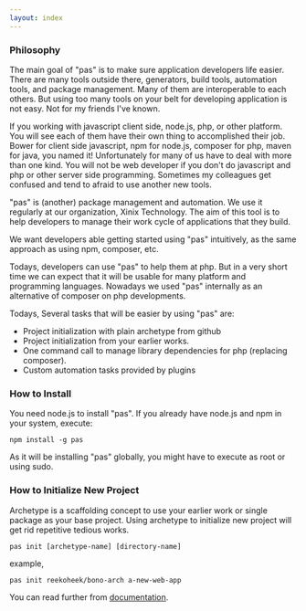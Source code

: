```yaml
---
layout: index
---
```


### Philosophy

The main goal of "pas" is to make sure application developers life easier. There are many tools outside there, generators, build tools, automation tools, and package management. Many of them are interoperable to each others. But using too many tools on your belt for developing application is not easy. Not for my friends I've known. 

If you working with javascript client side, node.js, php, or other platform. You will see each of them have their own thing to accomplished their job. Bower for client side javascript, npm for node.js, composer for php, maven for java, you named it! Unfortunately for many of us have to deal with more than one kind. You will not be web developer if you don't do javascript and php or other server side programming. Sometimes my colleagues get confused and tend to afraid to use another new tools.

"pas" is (another) package management and automation. We use it regularly at our organization, Xinix Technology. The aim of this tool is to help developers to manage their work cycle of applications that they build. 

We want developers able getting started using "pas" intuitively, as the same approach as using npm, composer, etc.

Todays, developers can use "pas" to help them at php. But in a very short time we can expect that it will be usable for many platform and programming languages. Nowadays we used "pas" internally as an alternative of composer on php developments.

Todays, Several tasks that will be easier by using "pas" are:

- Project initialization with plain archetype from github
- Project initialization from your earlier works.
- One command call to manage library dependencies for php (replacing composer).
- Custom automation tasks provided by plugins
  
### How to Install

You need node.js to install "pas". If you already have node.js and npm in your system, execute:

```
npm install -g pas
```

As it will be installing "pas" globally, you might have to execute as root or using sudo.

### How to Initialize New Project

Archetype is a scaffolding concept to use your earlier work or single package as your base project. Using archetype to initialize new project will get rid repetitive tedious works.  

```
pas init [archetype-name] [directory-name]
```

example,

```
pas init reekoheek/bono-arch a-new-web-app
```

You can read further from <a href="https://github.com/xinix-technology/pas/blob/master/docs/index.md">documentation</a>.